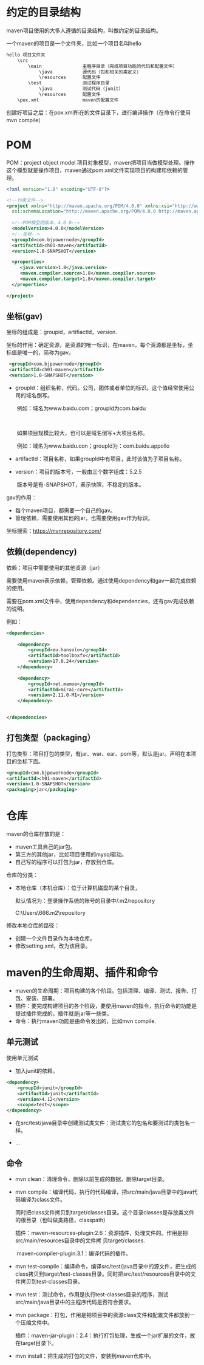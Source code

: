 # 约定的目录结构

maven项目使用的大多人遵循的目录结构，叫做约定的目录结构。

一个maven的项目是一个文件夹，比如一个项目名叫hello

```txt
hello 项目文件夹
	\src
		\main				主程序目录（完成项目功能的代码和配置文件）	
        	\java			源代码（包和相关的类定义）
			\resources		配置文件
		\test				测试程序目录
			\java			测试代码（junit）
			\resources		配置文件
	\pox.xml				maven的配置文件
```

创建好项目之后：在pox.xml所在的文件目录下，进行编译操作（在命令行使用 mvn compile）

# POM

POM：project object model 项目对象模型，maven把项目当做模型处理。操作这个模型就是操作项目，maven通过pom.xml文件实现项目的构建和依赖的管理。

~~~xml
<?xml version="1.0" encoding="UTF-8"?>

<!--约束文件-->
<project xmlns="http://maven.apache.org/POM/4.0.0" xmlns:xsi="http://www.w3.org/2001/XMLSchema-instance"
  xsi:schemaLocation="http://maven.apache.org/POM/4.0.0 http://maven.apache.org/xsd/maven-4.0.0.xsd">
    
  <!--POM模型的版本，4.0.0-->
  <modelVersion>4.0.0</modelVersion>
  <!--坐标-->
  <groupId>com.bjpowernode</groupId>
  <artifactId>ch01-maven</artifactId>
  <version>1.0-SNAPSHOT</version>

  <properties>
     <java.version>1.8</java.version>
     <maven.compiler.source>1.8</maven.compiler.source>
     <maven.compiler.target>1.8</maven.compiler.target>
  </properties>
  
</project>
~~~

## 坐标(gav)

坐标的组成是：groupid，artifiactld，version.

坐标的作用：确定资源，是资源的唯一标识，在maven，每个资源都是坐标，坐标值是唯一的，简称为gav。

~~~xml
 <groupId>com.bjpowernode</groupId>
 <artifactId>ch01-maven</artifactId>
 <version>1.0-SNAPSHOT</version>
~~~

* groupId：组织名称，代码。公司，团体或者单位的标识。这个值经常使用公司的域名倒写。

  ​				  例如：域名为www.baidu.com；groupId为com.baidu

  ​					

  ​				  如果项目规模比较大，也可以是域名倒写+大项目名称。

  ​				  例如：域名为www.baidu.con；groupId为：com.baidu.appollo

* artifactId：项目名称，如果groupId中有项目，此时该值为子项目名称。

* version：项目的版本号，一般由三个数字组成：5.2.5

  ​				 版本号是有-SNAPSHOT，表示快照，不稳定的版本。

gav的作用：

* 每个maven项目，都需要一个自己的gav。
* 管理依赖，需要使用其他的jar，也需要使用gav作为标识。

坐标搜索：https://mvnrepository.com/

## 依赖(dependency)

依赖：项目中需要使用的其他资源（jar）

需要使用maven表示依赖，管理依赖。通过使用dependency和gav一起完成依赖的使用。

需要在pom.xml文件中，使用dependency和dependencies，还有gav完成依赖的说明。

例如：

~~~xml
<dependencies>
    
    <dependency>
    	<groupId>eu.hansolo</groupId>
   	 	<artifactId>toolboxfx</artifactId>
    	<version>17.0.24</version>
	</dependency>
    
    <dependency>
    	<groupId>net.mamoe</groupId>
    	<artifactId>mirai-core</artifactId>
    	<version>2.11.0-M1</version>
	</dependency>

    
</dependencies>
~~~

## 打包类型（packaging）

打包类型：项目打包的类型，有jar、war、ear、pom等，默认是jar。声明在本项目的坐标下面。

~~~xml
<groupId>com.bjpowernode</groupId>
<artifactId>ch01-maven</artifactId> 
<version>1.0-SNAPSHOT</version>
<packaging>jar</packaging>
~~~

# 仓库

maven的仓库存放的是：

* maven工具自己的jar包。
* 第三方的其他jar，比如项目使用的mysql驱动。
* 自己写的程序可以打包为jar，存放到仓库。

仓库的分类：

* 本地仓库（本机仓库）：位于计算机磁盘的某个目录，

  默认情况为：登录操作系统的账号的目录中/.m2/repository

  C:\Users\666\.m2\repository

修改本地仓库的路径：

* 创建一个文件目录作为本地仓库。
* 修改setting.xml，改为该目录。

# maven的生命周期、插件和命令

* maven的生命周期：项目构建的各个阶段。包括清理、编译、测试、报告、打包、安装、部署。
* 插件：要完成构建项目的各个阶段，要使用maven的指令，执行命令的功能是提过插件完成的。插件就是jar等一些类。
* 命令：执行maven功能是由命令发出的，比如mvn compile.

## 单元测试

使用单元测试

* 加入junit的依赖。

~~~xml
<dependency>
    <groupId>junit</groupId>
    <artifactId>junit</artifactId>
    <version>4.12</version>
    <scope>test</scope>
</dependency>
~~~

* 在src/test/java目录中创建测试类文件：测试类它的包名和要测试的类包名一样。

* ...

## 命令

* mvn clean：清理命令，删除以前生成的数据，删除target目录。

* mvn compile：编译代码，执行的代码编译，把src/main/java目录中的java代码编译为class文件。

  同时把class文件拷贝到target/classes目录。这个目录classes是存放类文件的根目录（也叫做类路径，classpath）

  插件：maven-resources-plugin:2.6：资源插件，处理文件的。作用是把src/main/resources目录中的文件拷			贝target/classes.

  ​			maven-compiler-plugin:3.1：编译代码的插件。

* mvn test-compile：编译命令，编译src/test/java目录中的源文件，把生成的class拷贝到target/test-classes目录。同时把src/test/resources目录中的文件拷贝到test-classes目录。

* mvn test：测试命令，作用是执行test-classes目录的程序，测试src/main/java目录中的主程序代码是否符合要求。

* mvn package：打包，作用是把项目中的资源class文件和配置文件都放到一个压缩文件中。

  插件：maven-jar-plugin：2.4：执行打包处理，生成一个jar扩展的文件，放在target目录下。

* mvn install：把生成的打包的文件，安装到maven仓库中。